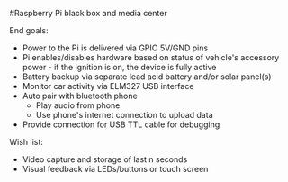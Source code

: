 #Raspberry Pi black box and media center

End goals:
* Power to the Pi is delivered via GPIO 5V/GND pins
* Pi enables/disables hardware based on status of vehicle's accessory power - if the ignition is on, the device is fully active
* Battery backup via separate lead acid battery and/or solar panel(s)
* Monitor car activity via ELM327 USB interface
* Auto pair with bluetooth phone
  * Play audio from phone
  * Use phone's internet connection to upload data
* Provide connection for USB TTL cable for debugging

Wish list:
* Video capture and storage of last n seconds
* Visual feedback via LEDs/buttons or touch screen
